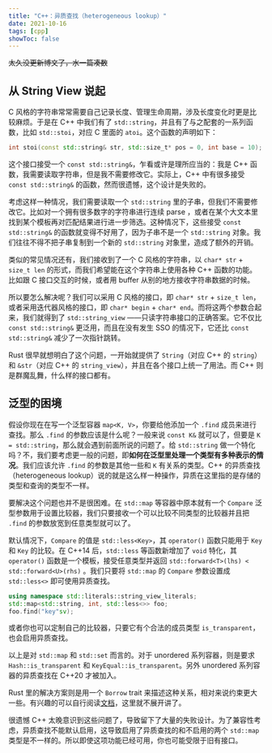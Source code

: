 ```yaml
---
title: "C++：异质查找（heterogeneous lookup）"
date: 2021-10-16
tags: [cpp]
showToc: false
---
```


~~太久没更新博文了，水一篇凑数~~

## 从 String View 说起

C 风格的字符串常常需要自己记录长度、管理生命周期，涉及长度变化时更是比较麻烦。于是在 C++ 中我们有了 `std::string`，并且有了与之配套的一系列函数，比如 `std::stoi`，对应 C 里面的 `atoi`。这个函数的声明如下：

```cpp
int stoi(const std::string& str, std::size_t* pos = 0, int base = 10);
```

这个接口接受一个 `const std::string&`，乍看或许是理所应当的：我是 C++ 函数，我需要读取字符串，但是我不需要修改它。实际上，C++ 中有很多接受 `const std::string&` 的函数，然而很遗憾，这个设计是失败的。

考虑这样一种情况，我们需要读取一个 `std::string` 里的子串，但我们不需要修改它。比如对一个拥有很多数字的字符串进行连续 parse ，或者在某个大文本里找到某个模板再对匹配结果进行进一步筛选。这种情况下，这些接受 `const std::string&` 的函数就变得不好用了，因为子串不是一个 `std::string` 对象。我们往往不得不把子串复制到一个新的 `std::string` 对象里，造成了额外的开销。

类似的常见情况还有，我们接收到了一个 C 风格的字符串，以 `char* str` + `size_t len` 的形式，而我们希望能在这个字符串上使用各种 C++ 函数的功能。比如跟 C 接口交互的时候，或者用 buffer 从别的地方接收字符串数据的时候。

所以要怎么解决呢？我们可以采用 C 风格的接口，即 `char* str` + `size_t len`，或者采用迭代器风格的接口，即 `char* begin` + `char* end`。而将这两个参数合起来，我们就得到了 `std::string_view` ——只读字符串接口的正确答案。它不仅比 `const std::string&` 更泛用，而且在没有发生 SSO 的情况下，它还比 `const std::string&` 减少了一次指针跳转。

Rust 很早就想明白了这个问题，一开始就提供了 `String`（对应 C++ 的 `string`）和 `&str`（对应 C++ 的 `string_view`），并且在各个接口上统一了用法。而 C++ 则是群魔乱舞，什么样的接口都有。

## 泛型的困境

假设你现在在写一个泛型容器 `map<K, V>`，你要给他添加一个 `.find` 成员来进行查找。那么 `.find` 的参数应该是什么呢？一般来说 `const K&` 就可以了，但要是 `K = std::string`，那么就会遇到前面所说的问题了。给 `std::string` 做一个特化吗？不，我们要考虑更一般的问题，即**如何在泛型里处理一个类型有多种表示的情况**。我们应该允许 `.find` 的参数是其他一些和 `K` 有关系的类型。C++ 的异质查找（heterogeneous lookup）说的就是这么样一种操作，异质在这里指的是存储的类型和查询的类型不一样。

要解决这个问题也并不是很困难。在 `std::map` 等容器中原本就有一个 `Compare` 泛型参数用于设置比较器，我们只要接收一个可以比较不同类型的比较器并且把 `.find` 的参数放宽到任意类型就可以了。

默认情况下，`Compare` 的值是 `std::less<Key>`，其 `operator()` 函数只能用于 `Key` 和 `Key` 的比较。在 C++14 后，`std::less` 等函数新增加了 `void` 特化，其 `operator()` 函数是一个模板，接受任意类型并返回 `std::forward<T>(lhs) < std::forward<U>(rhs)` 。我们只要将 `std::map` 的 `Compare` 参数设置成 `std::less<>` 即可使用异质查找。

```cpp
using namespace std::literals::string_view_literals;
std::map<std::string, int, std::less<>> foo;
foo.find("key"sv);
```

或者你也可以定制自己的比较器，只要它有个合法的成员类型 `is_transparent`，也会启用异质查找。

以上是对 `std::map` 和 `std::set` 而言的。对于 unordered 系列容器，则是要求 `Hash::is_transparent` 和 `KeyEqual::is_transparent`。另外 unordered 系列容器的异质查找在 C++20 才被加入。

Rust 里的解决方案则是用一个 `Borrow` trait 来描述这种关系，相对来说约束更大一些。有兴趣的可以自行阅读[文档](https://doc.rust-lang.org/std/borrow/trait.Borrow.html)，这里就不展开讲了。

很遗憾 C++ 太晚意识到这些问题了，导致留下了大量的失败设计。为了兼容性考虑，异质查找不能默认启用，这导致启用了异质查找的和不启用的两个 `std::map` 类型是不一样的。所以即使这项功能已经可用，你也可能受限于旧有接口。
